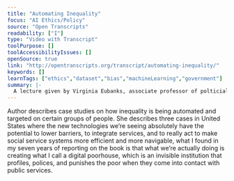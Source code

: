 ```yaml
---
title: "Automating Inequality"
focus: "AI Ethics/Policy"
source: "Open Transcripts"
readability: ["I"]
type: "Video with Transcript"
toolPurpose: []
toolAccessibilityIssues: []
openSource: true
link: "http://opentranscripts.org/transcript/automating-inequality/"
keywords: []
learnTags: ["ethics","dataset","bias","machineLearning","government"]
summary: |-
  A lecture given by Virginia Eubanks, associate professor of polticial science at the University of Albany and author of _Automating Inequality_, in which she discusses three cases where technology used in public policies is creating inequality: automated welfare system, electronic registry of unhoused persons, and statistical model used to predict which children are victims of abuse.
---
```

Author describes case studies on how inequality is being automated and targeted on certain groups of people. She describes three cases in United States where the new technologies we’re seeing absolutely have the potential to lower barriers, to integrate services, and to really act to make social service systems more efficient and more navigable, what I found in my seven years of reporting on the book is that what we’re actually doing is creating what I call a digital poorhouse, which is an invisible institution that profiles, polices, and punishes the poor when they come into contact with public services.
